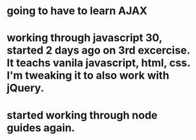 # going to have to learn AJAX
# working through javascript 30, started 2 days ago on 3rd excercise. It teachs vanila javascript, html, css. I'm tweaking it to also work with jQuery.
# started working through node guides again.